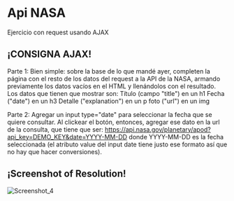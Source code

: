 # Api NASA
Ejercicio con request usando AJAX

## ¡CONSIGNA AJAX!
Parte 1: Bien simple: sobre la base de lo que mandé ayer, completen la página con el resto de los datos del request a la API de la NASA, armando previamente los datos vacíos en el HTML y llenándolos con el resultado. Los datos que tienen que mostrar son:
Título (campo "title") en un h1
Fecha ("date") en un h3
Detalle ("explanation") en un p
foto ("url") en un img

Parte 2: Agregar un input type="date" para seleccionar la fecha que se quiere consultar. Al clickear el botón, entonces, agregar ese dato en la url de la consulta, que tiene que ser:
https://api.nasa.gov/planetary/apod?api_key=DEMO_KEY&date=YYYY-MM-DD
donde YYYY-MM-DD es la fecha seleccionada (el atributo value del input date tiene justo ese formato así que no hay que hacer conversiones).


## ¡Screenshot of Resolution!
![Screenshot_4](https://user-images.githubusercontent.com/45265068/120107356-2733cb80-c137-11eb-8be8-1d162dafc17e.png)
